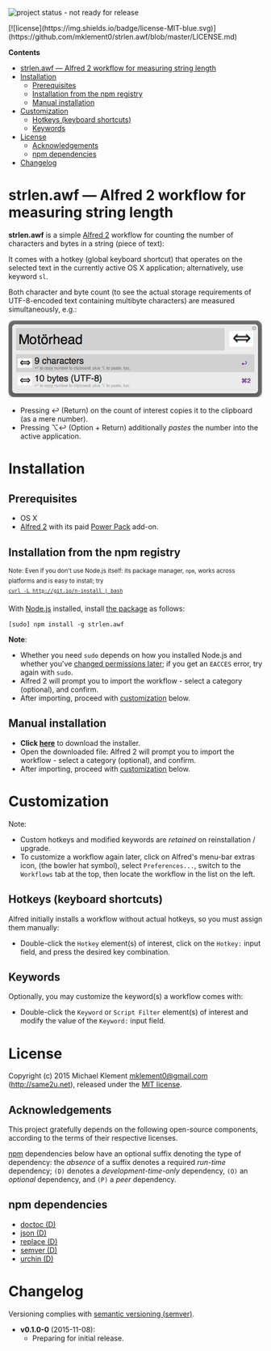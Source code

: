 <!-- Remove, once published/released. -->
![project status - not ready for release](https://img.shields.io/badge/status-not_ready_for_release-red.svg)

<!-- Uncomment first link, once published to the npm registry. -->
<!-- [![npm version](https://img.shields.io/npm/v/strlen.awf.svg)](https://npmjs.com/package/strlen.awf) --> [![license](https://img.shields.io/badge/license-MIT-blue.svg)](https://github.com/mklement0/strlen.awf/blob/master/LICENSE.md)

<!-- START doctoc generated TOC please keep comment here to allow auto update -->
<!-- DON'T EDIT THIS SECTION, INSTEAD RE-RUN doctoc TO UPDATE -->

**Contents**

- [strlen.awf &mdash; Alfred 2 workflow for measuring string length](#strlenawf-&mdash-alfred-2-workflow-for-measuring-string-length)
- [Installation](#installation)
  - [Prerequisites](#prerequisites)
  - [Installation from the npm registry](#installation-from-the-npm-registry)
  - [Manual installation](#manual-installation)
- [Customization](#customization)
  - [Hotkeys (keyboard shortcuts)](#hotkeys-keyboard-shortcuts)
  - [Keywords](#keywords)
- [License](#license)
  - [Acknowledgements](#acknowledgements)
  - [npm dependencies](#npm-dependencies)
- [Changelog](#changelog)

<!-- END doctoc generated TOC please keep comment here to allow auto update -->

# strlen.awf &mdash; Alfred 2 workflow for measuring string length

**strlen.awf** is a simple [Alfred 2](http://alfredapp.com) workflow for counting the 
number of characters and bytes in a string (piece of text):

It comes with a hotkey (global keyboard shortcut) that operates on the
selected text in the currently active OS X application; alternatively, use
keyword `sl`.

Both character and byte count (to see the actual storage requirements of
UTF-8-encoded text containing multibyte characters) are measured simultaneously,
e.g.:

![example](doc/images/example.png)

* Pressing ↩ (Return) on the count of interest copies it to the clipboard (as a mere number).
* Pressing ⌥↩ (Option + Return) additionally _pastes_ the number into the active application.


# Installation

## Prerequisites

 * OS X
 * [Alfred 2](http://alfredapp.com) with its paid [Power Pack](https://www.alfredapp.com/powerpack/) add-on.

## Installation from the npm registry

 <sup>Note: Even if you don't use Node.js itself: its package manager, `npm`, works across platforms and is easy to install; try  
 [`curl -L http://git.io/n-install | bash`](https://github.com/mklement0/n-install)</sup>

With [Node.js](http://nodejs.org/) installed, install [the package](https://www.npmjs.com/package/strlen.awf) as follows:

    [sudo] npm install -g strlen.awf

**Note**:

* Whether you need `sudo` depends on how you installed Node.js and whether you've [changed permissions later](https://docs.npmjs.com/getting-started/fixing-npm-permissions); if you get an `EACCES` error, try again with `sudo`.
* Alfred 2 will prompt you to import the workflow - select a category (optional), and confirm.
* After importing, proceed with [customization](#customization) below.

## Manual installation

* **Click [here](https://github.com/mklement0/strlen.awf/blob/stable/archive/strlen.awf.alfredworkflow?raw=true)** to download the installer.
* Open the downloaded file: Alfred 2 will prompt you to import the workflow - select a category (optional), and confirm.
* After importing, proceed with [customization](#customization) below.

# Customization

Note:

* Custom hotkeys and modified keywords are _retained_ on reinstallation / upgrade.
* To customize a workflow again later, click on Alfred's menu-bar extras icon,
(the bowler hat symbol), select `Preferences...`, switch to the `Workflows` tab
at the top, then locate the workflow in the list on the left.

## Hotkeys (keyboard shortcuts)

Alfred initially installs a workflow without actual hotkeys, so you must
assign them manually:

* Double-click the `Hotkey` element(s) of interest, click on the `Hotkey:` input field,
and press the desired key combination.

## Keywords

Optionally, you may customize the keyword(s) a workflow comes with:

* Double-click the `Keyword` or `Script Filter` element(s) of interest and
modify the value of the `Keyword:` input field.

<!-- DO NOT EDIT THE NEXT CHAPTER and RETAIN THIS COMMENT: The next chapter is updated by `make update-readme/release` with the contents of 'LICENSE.md'. ALSO, LEAVE AT LEAST 1 BLANK LINE AFTER THIS COMMENT. -->

# License

Copyright (c) 2015 Michael Klement <mklement0@gmail.com> (http://same2u.net), released under the [MIT license](https://spdx.org/licenses/MIT#licenseText).

## Acknowledgements

This project gratefully depends on the following open-source components, according to the terms of their respective licenses.

[npm](https://www.npmjs.com/) dependencies below have an optional suffix denoting the type of dependency: the *absence* of a suffix denotes a required *run-time* dependency; `(D)` denotes a *development-time-only* dependency, `(O)` an *optional* dependency, and `(P)` a *peer* dependency.

<!-- DO NOT EDIT THE NEXT CHAPTER and RETAIN THIS COMMENT: The next chapter is updated by `make update-readme/release` with the dependencies from 'package.json'. ALSO, LEAVE AT LEAST 1 BLANK LINE AFTER THIS COMMENT. -->

## npm dependencies

* [doctoc (D)](https://github.com/thlorenz/doctoc)
* [json (D)](https://github.com/trentm/json)
* [replace (D)](https://github.com/harthur/replace)
* [semver (D)](https://github.com/npm/node-semver#readme)
* [urchin (D)](https://github.com/tlevine/urchin)

<!-- DO NOT EDIT THE NEXT CHAPTER and RETAIN THIS COMMENT: The next chapter is updated by `make update-readme/release` with the contents of 'CHANGELOG.md'. ALSO, LEAVE AT LEAST 1 BLANK LINE AFTER THIS COMMENT. -->

# Changelog

Versioning complies with [semantic versioning (semver)](http://semver.org/).

<!-- NOTE: An entry template for a new version is automatically added each time `make version` is called. Fill in changes afterwards. -->

* **v0.1.0-0** (2015-11-08):
  * Preparing for initial release.
